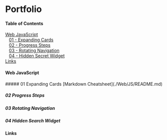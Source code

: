 # Portfolio

#### Table of Contents  
[Web JavaScript](#webjs)  
&nbsp;&nbsp;&nbsp;[01 - Expanding Cards](#webjs01)  
&nbsp;&nbsp;&nbsp;[02 - Progress Steps](#webjs02)  
&nbsp;&nbsp;&nbsp;[03 - Rotating Navigation](#webjs03)  
&nbsp;&nbsp;&nbsp;[04 - Hidden Secret Widget](#webjs04)  
[Links](#links)  

<a name="webjs"/>

#### Web JavaScript

<a name="webjs01"/>
##### 01 Expanding Cards
[Markdown Cheatsheet](./Web/JS/README.md)

<a name="webjs02"/>

##### 02 Progress Steps

<a name="webjs03"/>

##### 03 Rotating Navigation

<a name="webjs04"/>

##### 04 Hidden Search Widget


<a name="links"/>

#### Links
